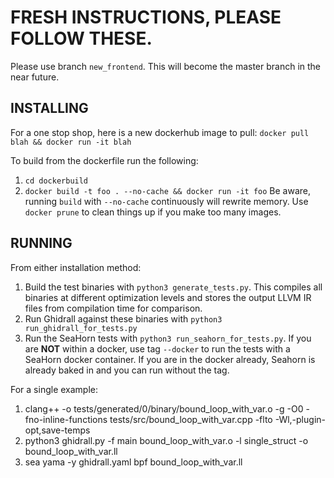 # FRESH INSTRUCTIONS, PLEASE FOLLOW THESE.

Please use branch `new_frontend`. This will become the master branch in the near future.

## INSTALLING

For a one stop shop, here is a new dockerhub image to pull:
`docker pull blah && docker run -it blah`

To build from the dockerfile run the following:
1. `cd dockerbuild`
2. `docker build -t foo . --no-cache && docker run -it foo` Be aware, running `build` with `--no-cache` continuously will rewrite memory. Use `docker prune` to clean things up if you make too many images.

## RUNNING

From either installation method:

1. Build the test binaries with `python3 generate_tests.py`. This compiles all binaries at different optimization levels and stores the output LLVM IR files from compilation time for comparison.
2. Run Ghidrall against these binaries with `python3 run_ghidrall_for_tests.py`
3. Run the SeaHorn tests with `python3 run_seahorn_for_tests.py`. If you are **NOT** within a docker, use tag `--docker` to run the tests with a SeaHorn docker container. If you are in the docker already, Seahorn is already baked in and you can run without the tag.

For a single example:
1. clang++ -o tests/generated/0/binary/bound_loop_with_var.o -g -O0 -fno-inline-functions tests/src/bound_loop_with_var.cpp -flto -Wl,-plugin-opt,save-temps
2. python3 ghidrall.py -f main bound_loop_with_var.o -l single_struct -o bound_loop_with_var.ll
3. sea yama -y ghidrall.yaml bpf bound_loop_with_var.ll
